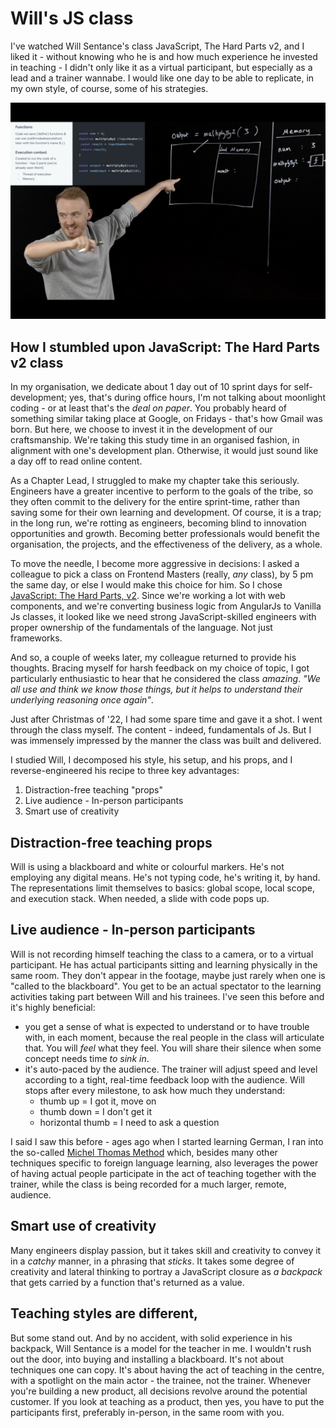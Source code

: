 # Will's JS class

I've watched Will Sentance's class JavaScript, The Hard Parts v2, and I liked it - without knowing who he is and how much experience he invested in teaching - I didn't only like it as a virtual participant, but especially as a lead and a trainer wannabe. I would like one day to be able to replicate, in my own style, of course, some of his strategies.

![Will Sentance explaining code on a blackboard](./js-hard-parts-v2.jpg)

## How I stumbled upon JavaScript: The Hard Parts v2 class

In my organisation, we dedicate about 1 day out of 10 sprint days for self-development; yes, that's during office hours, I'm not talking about moonlight coding - or at least that's the *deal on paper*. You probably heard of something similar taking place at Google, on Fridays - that's how Gmail was born. But here, we choose to invest it in the development of our craftsmanship. We're taking this study time in an organised fashion, in alignment with one's development plan. Otherwise, it would just sound like a day off to read online content.

As a Chapter Lead, I struggled to make my chapter take this seriously. Engineers have a greater incentive to perform to the goals of the tribe, so they often commit to the delivery for the entire sprint-time, rather than saving some for their own learning and development. Of course, it is a trap; in the long run, we're rotting as engineers, becoming blind to innovation opportunities and growth. Becoming better professionals would benefit the organisation, the projects, and the effectiveness of the delivery, as a whole.

To move the needle, I become more aggressive in decisions: I asked a colleague to pick a class on Frontend Masters (really, *any* class), by 5 pm the same day, or else I would make this choice for him. So I chose [JavaScript: The Hard Parts, v2](https://frontendmasters.com/courses/javascript-hard-parts-v2/). Since we're working a lot with web components, and we're converting business logic from AngularJs to Vanilla Js classes, it looked like we need strong JavaScript-skilled engineers with proper ownership of the fundamentals of the language. Not just frameworks.

And so, a couple of weeks later, my colleague returned to provide his thoughts. Bracing myself for harsh feedback on my choice of topic, I got particularly enthusiastic to hear that he considered the class *amazing*. *"We all use and think we know those things, but it helps to understand their underlying reasoning once again"*.

Just after Christmas of '22, I had some spare time and gave it a shot. I went through the class myself. The content - indeed, fundamentals of Js. But I was immensely impressed by the manner the class was built and delivered.

I studied Will, I decomposed his style, his setup, and his props, and I reverse-engineered his recipe to three key advantages:

1. Distraction-free teaching "props"
1. Live audience - In-person participants
1. Smart use of creativity

## Distraction-free teaching props

Will is using a blackboard and white or colourful markers. He's not employing
any digital means. He's not typing code, he's writing it, by hand. The representations
limit themselves to basics: global scope, local scope, and execution stack. When
needed, a slide with code pops up.

## Live audience - In-person participants

Will is not recording himself teaching the class to a camera, or to a virtual
participant.
He has actual participants sitting and learning physically in the same room. They don't appear in the footage, maybe just rarely when one is "called to the blackboard". You get to be an actual spectator to the learning activities taking part between Will and his trainees. I've seen this before and it's highly beneficial:
 - you get a sense of what is expected to understand or to have trouble with, in each moment, because the real people in the class will articulate that. You will *feel* what they feel. You will share their silence when some concept needs time *to sink in*.
 - it's auto-paced by the audience. The trainer will adjust speed and level according to a tight, real-time feedback loop with the audience. Will stops after every milestone, to ask how much they understand:
   * thumb up = I got it, move on
   * thumb down = I don't get it
   * horizontal thumb = I need to ask a question

I said I saw this before - ages ago when I started learning German, I ran into
the so-called [Michel Thomas
Method](https://www.youtube.com/watch?v=U9Xh-by50pI) which, besides many other techniques
specific to foreign language learning, also leverages the power of having actual
people participate in the act of teaching together with the trainer, while the class is being recorded for a much
larger, remote, audience.

## Smart use of creativity

Many engineers display passion, but it takes skill and creativity to convey it
in a *catchy* manner, in a phrasing that *sticks*. It takes some degree of
creativity and lateral thinking to portray a JavaScript closure as *a backpack*
that gets carried by a function that's returned as a value.

## Teaching styles are different, 

But some stand out. And by no accident, with solid experience in his backpack, Will Sentance is a model for the teacher in me.
I wouldn't rush out the door, into buying and installing a blackboard. It's not about techniques one can copy.
It's about having the act of teaching in the centre, with a spotlight on the main actor -
the trainee, not the trainer. Whenever you're building a new product, all decisions revolve around
the potential customer. If you look at teaching as a product, then yes, you have
to put the participants first, preferably in-person, in the same room with you.

